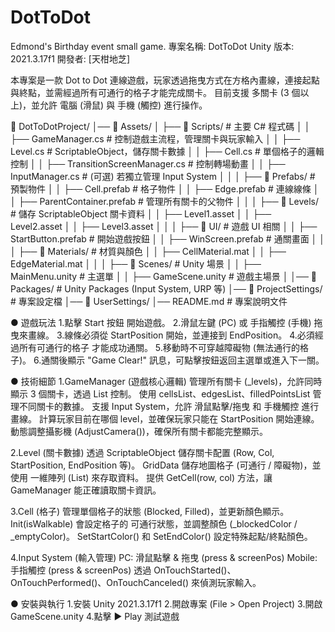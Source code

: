 # DotToDot
Edmond's Birthday event small game.
專案名稱: DotToDot
Unity 版本: 2021.3.17f1
開發者: [天柑地芝]

本專案是一款 Dot to Dot 連線遊戲，玩家透過拖曳方式在方格內畫線，連接起點與終點，並需經過所有可通行的格子才能完成關卡。
目前支援 多關卡 (3 個以上)，並允許 電腦 (滑鼠) 與 手機 (觸控) 進行操作。

📁 DotToDotProject/
│── 📁 Assets/
│    ├── 📁 Scripts/              # 主要 C# 程式碼
│    │    ├── GameManager.cs      # 控制遊戲主流程，管理關卡與玩家輸入
│    │    ├── Level.cs            # ScriptableObject，儲存關卡數據
│    │    ├── Cell.cs             # 單個格子的邏輯控制
│    │    ├── TransitionScreenManager.cs  # 控制轉場動畫
│    │    ├── InputManager.cs     # (可選) 若獨立管理 Input System
│    │
│    ├── 📁 Prefabs/              # 預製物件
│    │    ├── Cell.prefab         # 格子物件
│    │    ├── Edge.prefab         # 連線線條
│    │    ├── ParentContainer.prefab # 管理所有關卡的父物件
│    │
│    ├── 📁 Levels/               # 儲存 ScriptableObject 關卡資料
│    │    ├── Level1.asset
│    │    ├── Level2.asset
│    │    ├── Level3.asset
│    │
│    ├── 📁 UI/                   # 遊戲 UI 相關
│    │    ├── StartButton.prefab  # 開始遊戲按鈕
│    │    ├── WinScreen.prefab    # 通關畫面
│    │
│    ├── 📁 Materials/            # 材質與顏色
│    │    ├── CellMaterial.mat
│    │    ├── EdgeMaterial.mat
│    │
│    ├── 📁 Scenes/               # Unity 場景
│    │    ├── MainMenu.unity      # 主選單
│    │    ├── GameScene.unity     # 遊戲主場景
│
│── 📁 Packages/                   # Unity Packages (Input System, URP 等)
│── 📁 ProjectSettings/             # 專案設定檔
│── 📁 UserSettings/
│── README.md                       # 專案說明文件


● 遊戲玩法
1.點擊 Start 按鈕 開始遊戲。
2.滑鼠左鍵 (PC) 或 手指觸控 (手機) 拖曳來畫線。
3.線條必須從 StartPosition 開始，並連接到 EndPosition。
4.必須經過所有可通行的格子 才能成功通關。
5.移動時不可穿越障礙物 (無法通行的格子)。
6.通關後顯示 "Game Clear!" 訊息，可點擊按鈕返回主選單或進入下一關。

● 技術細節
1.GameManager (遊戲核心邏輯)
管理所有關卡 (_levels)，允許同時顯示 3 個關卡，透過 List<Level> 控制。
使用 cellsList、edgesList、filledPointsList 管理不同關卡的數據。
支援 Input System，允許 滑鼠點擊/拖曳 和 手機觸控 進行畫線。
計算玩家目前在哪個 level，並確保玩家只能在 StartPosition 開始連線。
動態調整攝影機 (AdjustCamera())，確保所有關卡都能完整顯示。

2.Level (關卡數據)
透過 ScriptableObject 儲存關卡配置 (Row, Col, StartPosition, EndPosition 等)。
GridData 儲存地圖格子 (可通行 / 障礙物)，並使用 一維陣列 (List<bool>) 來存取資料。
提供 GetCell(row, col) 方法，讓 GameManager 能正確讀取關卡資訊。

3.Cell (格子)
管理單個格子的狀態 (Blocked, Filled)，並更新顏色顯示。
Init(isWalkable) 會設定格子的 可通行狀態，並調整顏色 (_blockedColor / _emptyColor)。
SetStartColor() 和 SetEndColor() 設定特殊起點/終點顏色。

4.Input System (輸入管理)
PC: 滑鼠點擊 & 拖曳 (press & screenPos)
Mobile: 手指觸控 (press & screenPos)
透過 OnTouchStarted()、OnTouchPerformed()、OnTouchCanceled() 來偵測玩家輸入。

● 安裝與執行
1.安裝 Unity 2021.3.17f1
2.開啟專案 (File > Open Project)
3.開啟 GameScene.unity
4.點擊 ▶ Play 測試遊戲

